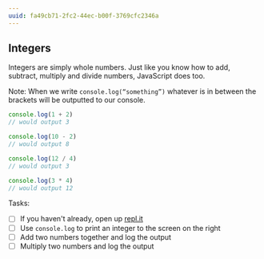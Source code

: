 ```yaml
---
uuid: fa49cb71-2fc2-44ec-b00f-3769cfc2346a
---
```

## Integers
Integers are simply whole numbers. Just like you know how to add, subtract, multiply and divide numbers, JavaScript does too.

Note: When we write `console.log(“something”)` whatever is in between the brackets will be outputted to our console.

```javascript
console.log(1 + 2)
// would output 3

console.log(10 - 2)
// would output 8

console.log(12 / 4)
// would output 3

console.log(3 * 4)
// would output 12
```

Tasks:
- [ ] If you haven't already, open up [repl.it](https://repl.it/languages/javascript)
- [ ] Use `console.log` to print an integer to the screen on the right
- [ ] Add two numbers together and log the output
- [ ] Multiply two numbers and log the output
